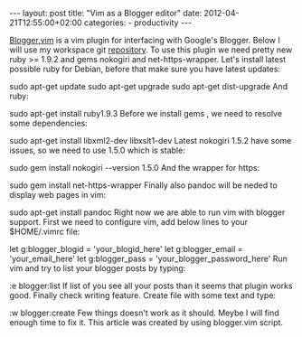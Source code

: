 --- layout: post title: "Vim as a Blogger editor" date: 2012-04-21T12:55:00+02:00 categories: - productivity ---

  [Blogger.vim](https://github.com/ujihisa/blogger.vim) is a vim plugin for interfacing with Google's Blogger. Below I will use my workspace git [repository](https://github.com/pietrushnic/workspace). To use this plugin we need pretty new ruby >= 1.9.2 and gems nokogiri and net-https-wrapper. Let's install latest possible ruby for Debian, before that make sure you have latest updates:  

sudo apt-get update sudo apt-get upgrade sudo apt-get dist-upgrade And ruby:  

sudo apt-get install ruby1.9.3 Before we install gems , we need to resolve some dependencies:  

sudo apt-get install libxml2-dev libxslt1-dev Latest nokogiri 1.5.2 have some issues, so we need to use 1.5.0 which is stable:  

sudo gem install nokogiri --version 1.5.0 And the wrapper for https:  

sudo gem install net-https-wrapper Finally also pandoc will be neded to display web pages in vim:  

sudo apt-get install pandoc Right now we are able to run vim with blogger support. First we need to configure vim, add below lines to your $HOME/.vimrc file:  

let g:blogger\_blogid = 'your\_blogid\_here' let g:blogger\_email = 'your\_email\_here' let g:blogger\_pass = 'your\_blogger\_password\_here' Run vim and try to list your blogger posts by typing:  

:e blogger:list If list of you see all your posts than it seems that plugin works good. Finally check writing feature. Create file with some text and type:  

:w blogger:create Few things doesn't work as it should. Meybe I will find enough time to fix it. This article was created by using blogger.vim script.
